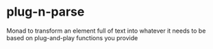 # plug-n-parse
Monad to transform an element full of text into whatever it needs to be based on plug-and-play functions you provide

